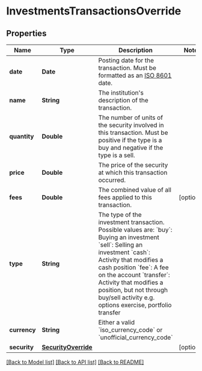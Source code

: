 # InvestmentsTransactionsOverride

## Properties
Name | Type | Description | Notes
------------ | ------------- | ------------- | -------------
**date** | **Date** | Posting date for the transaction. Must be formatted as an [ISO 8601](https://wikipedia.org/wiki/ISO_8601) date. | 
**name** | **String** | The institution&#39;s description of the transaction. | 
**quantity** | **Double** | The number of units of the security involved in this transaction. Must be positive if the type is a buy and negative if the type is a sell. | 
**price** | **Double** | The price of the security at which this transaction occurred. | 
**fees** | **Double** | The combined value of all fees applied to this transaction. | [optional] 
**type** | **String** | The type of the investment transaction. Possible values are: &#x60;buy&#x60;: Buying an investment &#x60;sell&#x60;: Selling an investment &#x60;cash&#x60;: Activity that modifies a cash position &#x60;fee&#x60;: A fee on the account &#x60;transfer&#x60;: Activity that modifies a position, but not through buy/sell activity e.g. options exercise, portfolio transfer | 
**currency** | **String** | Either a valid &#x60;iso_currency_code&#x60; or &#x60;unofficial_currency_code&#x60; | 
**security** | [**SecurityOverride**](SecurityOverride.md) |  | [optional] 

[[Back to Model list]](../README.md#documentation-for-models) [[Back to API list]](../README.md#documentation-for-api-endpoints) [[Back to README]](../README.md)


